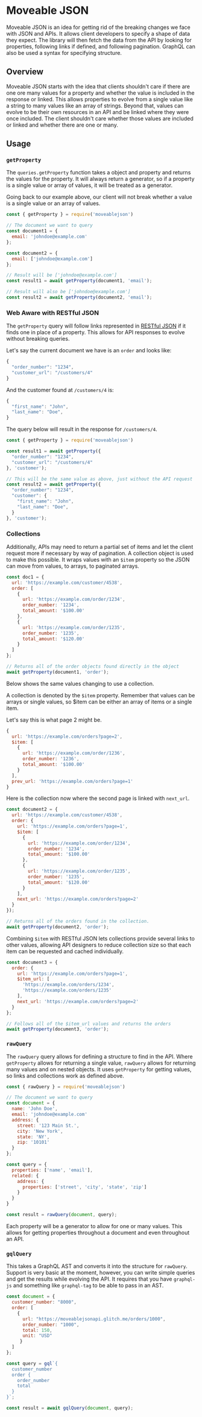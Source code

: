 # Moveable JSON

Moveable JSON is an idea for getting rid of the breaking changes we face with JSON and APIs. It allows client developers to specify a shape of data they expect. The library will then fetch the data from the API by looking for properties, following links if defined, and following pagination. GraphQL can also be used a syntax for specifying structure.

## Overview

Moveable JSON starts with the idea that clients shouldn't care if there are one ore many values for a property and whether the value is included in the response or linked. This allows properties to evolve from a single value like a string to many values like an array of strings. Beyond that, values can evolve to be their own resources in an API and be linked where they were once included. The client shouldn't care whether those values are included or linked and whether there are one or many.

## Usage

### `getProperty`

The `queries.getProperty` function takes a object and property and returns the values for the property. It will always return a generator, so if a property is a single value or array of values, it will be treated as a generator.

Going back to our example above, our client will not break whether a value is a single value or an array of values.

```js
const { getProperty } = require('moveablejson')

// The document we want to query
const document1 = {
  email: 'johndoe@example.com'
};

const document2 = {
  email: ['johndoe@example.com']
};

// Result will be ['johndoe@example.com']
const result1 = await getProperty(document1, 'email');

// Result will also be ['johndoe@example.com']
const result2 = await getProperty(document2, 'email');
```

### Web Aware with RESTful JSON

The `getProperty` query will follow links represented in [RESTful JSON](https://restfuljson.org) if it finds one in place of a property. This allows for API responses to evolve without breaking queries.

Let's say the current document we have is an `order` and looks like:

```js
{
  "order_number": "1234",
  "customer_url": "/customers/4"
}
```

And the customer found at `/customers/4` is:

```js
{
  "first_name": "John",
  "last_name": "Doe",
}
```

The query below will result in the response for `/customers/4`.

```js
const { getProperty } = require('moveablejson')

const result1 = await getProperty({
  "order_number": "1234",
  "customer_url": "/customers/4"
}, 'customer');

// This will be the same value as above, just without the API request
const result2 = await getProperty({
  "order_number": "1234",
  "customer": {
    "first_name": "John",
    "last_name": "Doe",
  }
}, 'customer');
```

### Collections

Additionally, APIs may need to return a partial set of items and let the client request more if necessary by way of pagination. A collection object is used to make this possible. It wraps values with an `$item` property so the JSON can move from values, to arrays, to paginated arrays.

```js
const doc1 = {
  url: 'https://example.com/customer/4538',
  order: [
    {
      url: 'https://example.com/order/1234',
      order_number: '1234',
      total_amount: '$100.00'
    },
    {
      url: 'https://example.com/order/1235',
      order_number: '1235',
      total_amount: '$120.00'
    }
  ]
};

// Returns all of the order objects found directly in the object
await getProperty(document1, 'order');
```

Below shows the same values changing to use a collection.

A collection is denoted by the `$item` property. Remember that values can be arrays or single values, so $item can be either an
array of items or a single item.

Let's say this is what page 2 might be.

```js
{
  url: 'https://example.com/orders?page=2',
  $item: [
    {
      url: 'https://example.com/order/1236',
      order_number: '1236',
      total_amount: '$100.00'
    }
  ],
  prev_url: 'https://example.com/orders?page=1'
}
```

Here is the collection now where the second page is linked with `next_url`.

```js
const document2 = {
  url: 'https://example.com/customer/4538',
  order: {
    url: 'https://example.com/orders?page=1',
    $item: [
      {
        url: 'https://example.com/order/1234',
        order_number: '1234',
        total_amount: '$100.00'
      },
      {
        url: 'https://example.com/order/1235',
        order_number: '1235',
        total_amount: '$120.00'
      }
    ],
    next_url: 'https://example.com/orders?page=2'
  }
});

// Returns all of the orders found in the collection.
await getProperty(document2, 'order');
```

Combining `$item` with RESTful JSON lets collections provide several links to other values, allowing API designers to reduce collection size so that each item can be requested and cached individually.

```js
const document3 = {
  order: {
    url: 'https://example.com/orders?page=1',
    $item_url: [
      'https://example.com/orders/1234',
      'https://example.com/orders/1235'
    ],
    next_url: 'https://example.com/orders?page=2'
  }
};

// Follows all of the $item_url values and returns the orders
await getProperty(document3, 'order');
```

### `rawQuery`

The `rawQuery` query allows for defining a structure to find in the API. Where `getProperty` allows for returning a single value, `rawQuery` allows for returning many values and on nested objects. It uses `getProperty` for getting values, so links and collections work as defined above.

```js
const { rawQuery } = require('moveablejson')

// The document we want to query
const document = {
  name: 'John Doe',
  email: 'johndoe@example.com'
  address: {
    street: '123 Main St.',
    city: 'New York',
    state: 'NY',
    zip: '10101'
  }
};

const query = {
  properties: ['name', 'email'],
  related: {
    address: {
      properties: ['street', 'city', 'state', 'zip']
    }
  }
}

const result = rawQuery(document, query);
```

Each property will be a generator to allow for one or many values. This allows for getting properties throughout a document and even throughout an API.

### `gqlQuery`

This takes a GraphQL AST and converts it into the structure for `rawQuery`. Support is very basic at the moment, however, you can write simple queries and get the results while evolving the API. It requires that you have `graphql-js` and something like `graphql-tag` to be able to pass in an AST.

```js
const document = {
  customer_number: "8000",
  order: [
    {
      url: "https://moveablejsonapi.glitch.me/orders/1000",
      order_number: "1000",
      total: 150,
      unit: "USD"
     }
  ]
};

const query = gql`{
  customer_number
  order {
    order_number
    total
  }
}`;

const result = await gqlQuery(document, query);
```
